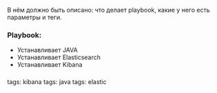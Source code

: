 В нём должно быть описано: что делает playbook, какие у него есть параметры и теги.

### Playbook:

- Устанавливает JAVA
- Устанавливает Elasticsearch
- </h3>Устанавливает Kibana<h3>



tags: kibana
tags: java
tags: elastic